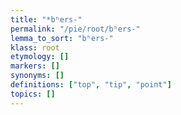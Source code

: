 ```yaml
---
title: "*bʰers-"
permalink: "/pie/root/bʰers-"
lemma_to_sort: "bʰers-"
klass: root
etymology: []
markers: []
synonyms: []
definitions: ["top", "tip", "point"]
topics: []
---
```

